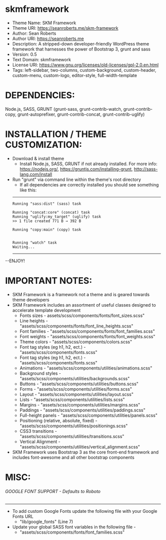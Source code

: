 # skmframework

- Theme Name: SKM Framework
- Theme URI: https://seanroberts.me/skm-framework
- Author: Sean Roberts
- Author URI: https://seanroberts.me
- Description: A stripped-down developer-friendly WordPress theme framework that harnesses the power of Bootstrap 3, grunt and sass
- Version: 0.5
- Text Domain: skmframework
- License URI: https://www.gnu.org/licenses/old-licenses/gpl-2.0.en.html
- Tags: left-sidebar, two-columns, custom-background, custom-header, custom-menu, custom-logo, editor-style, full-width-template


# DEPENDENCIES:
Node.js, SASS, GRUNT (grunt-sass, grunt-contrib-watch, grunt-contrib-copy, grunt-autoprefixer, grunt-contrib-concat, grunt-contrib-uglify)

# INSTALLATION / THEME CUSTOMIZATION:
- Download & install theme
  - Install Node.js, SASS, GRUNT if not already installed. For more info: https://nodejs.org/, https://gruntjs.com/installing-grunt, http://sass-lang.com/install
- Run "grunt" via command line within the theme's root directory
  - If all dependencies are correctly installed you should see something like this:
  ---------------------------------------------------------
      Running "sass:dist" (sass) task

      Running "concat:core" (concat) task
      Running "uglify:my_target" (uglify) task
      >> 1 file created 771 B → 392 B

      Running "copy:main" (copy) task


      Running "watch" task
      Waiting...
  ----------------------------------------------------------
 --ENJOY!

# IMPORTANT NOTES:
- SKM Framework is a framework not a theme and is geared towards theme developers
- SKM Framework includes an assortment of useful classes designed to accelerate template development
  - Fonts sizes - assets/scss/components/fonts/font_sizes.scss"
  - Line heights - "assets/scss/components/fonts/font_line_heights.scss"
  - Font families - "assets/scss/components/fonts/font_families.scss"
  - Font weights - "assets/scss/components/fonts/font_weights.scss"
  - Theme colors - "assets/scss/components/colors.scss"
  - Font tag styles (eg h1, h2, ect.) - "assets/scss/components/fonts.scss"
  - Font tag styles (eg h1, h2, ect.) - "assets/scss/components/fonts.scss"
  - Animations - "assets/scss/components/utilities/animations.scss"
  - Background styles - "assets/scss/components/utilities/backgrounds.scss"
  - Buttons - "assets/scss/components/utilities/buttons.scss"
  - Forms - "assets/scss/components/utilities/forms.scss"
  - Layout - "assets/scss/components/utilities/layout.scss"
  - Lists - "assets/scss/components/utilities/lists.scss"
  - Margins - "assets/scss/components/utilities/margins.scss"
  - Paddings - "assets/scss/components/utilities/paddings.scss"
  - Full-height panels - "assets/scss/components/utilities/panels.scss"
  - Positioning (relative, absolute, fixed) - "assets/scss/components/utilities/positionings.scss"
  - CSS3 transitions - "assets/scss/components/utilities/transitions.scss"
  - Vertical Alignment - "assets/scss/components/utilities/vertical_alignment.scss"
- SKM Framework uses Bootstrap 3 as the core front-end framework and includes font-awesome and all other bootstrap components


# MISC:
######  GOOGLE FONT SUPPORT - Defaults to Roboto
--------------
- To add custom Google Fonts update the following file with your Google Fonts URL
  - "lib/google_fonts" (Line 7)  
- Update your global SASS font variables in the following file -
  - "assets/scss/components/fonts/font_families.scss"
